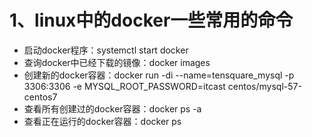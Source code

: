 # 1、linux中的docker一些常用的命令

* 启动docker程序：systemctl start docker
* 查询docker中已经下载的镜像：docker images
* 创建新的docker容器：docker run -di --name=tensquare\_mysql -p 3306:3306 -e MYSQL\_ROOT\_PASSWORD=itcast  centos/mysql-57-centos7
* 查看所有创建过的docker容器：docker ps -a
* 查看正在运行的docker容器：docker ps



